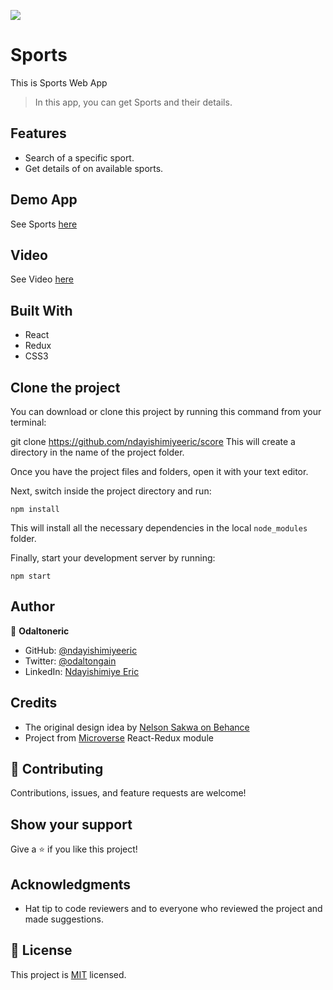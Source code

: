 ![](https://img.shields.io/badge/Microverse-blueviolet)

# Sports

This is Sports Web App

> In this app, you can get Sports and their details.

## Features

- Search of a specific sport.
- Get details of on available sports.

## Demo App

See Sports [here](https://nderic-score.netlify.app/)

## Video

See Video [here](https://www.loom.com/share/0c8bd4fd4d5745e6837cd1706ac79a78)

## Built With

- React
- Redux
- CSS3

## Clone the project

You can download or clone this project by running this command from your terminal:

git clone https://github.com/ndayishimiyeeric/score
This will create a directory in the name of the project folder.

Once you have the project files and folders, open it with your text editor.

Next, switch inside the project directory and run:

```
npm install
```

This will install all the necessary dependencies in the local `node_modules` folder.

Finally, start your development server by running:

```
npm start
```

## Author

👤 **Odaltoneric**

- GitHub: [@ndayishimiyeeric](https://github.com/ndayishimiyeeric)
- Twitter: [@odaltongain](https://twitter.com/odaltongain)
- LinkedIn: [Ndayishimiye Eric](https://linkedin.com/in/nderic)

## Credits

- The original design idea by [Nelson Sakwa on Behance](https://www.behance.net/sakwadesignstudio)
- Project from [Microverse](https://bit.ly/MicroverseTN) React-Redux module

## 🤝 Contributing

Contributions, issues, and feature requests are welcome!

## Show your support

Give a ⭐️ if you like this project!

## Acknowledgments

- Hat tip to code reviewers and to everyone who reviewed the project and made suggestions.

## 📝 License

This project is [MIT](./MIT.md) licensed.
